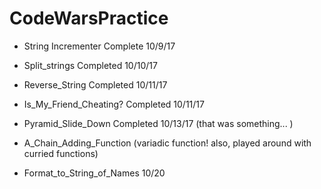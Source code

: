 # CodeWarsPractice

  * String Incrementer Complete 10/9/17

  * Split_strings Completed 10/10/17

  * Reverse_String Completed 10/11/17

  * Is_My_Friend_Cheating? Completed 10/11/17

  * Pyramid_Slide_Down Completed 10/13/17 (that was something... )

  * A_Chain_Adding_Function (variadic function! also, played around with curried functions)

  * Format_to_String_of_Names 10/20 
